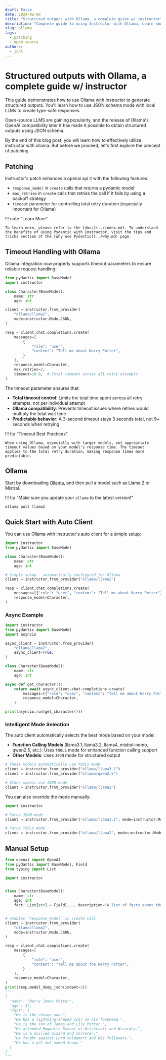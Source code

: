 ```yaml
---
draft: False
date: 2024-02-08
title: "Structured outputs with Ollama, a complete guide w/ instructor"
description: "Complete guide to using Instructor with Ollama. Learn how to generate structured, type-safe outputs with Ollama."
slug: ollama
tags:
  - patching
  - open source
authors:
  - jxnl
---
```


# Structured outputs with Ollama, a complete guide w/ instructor

This guide demonstrates how to use Ollama with Instructor to generate structured outputs. You'll learn how to use JSON schema mode with local LLMs to create type-safe responses.

Open-source LLMS are gaining popularity, and the release of Ollama's OpenAI compatibility later it has made it possible to obtain structured outputs using JSON schema.

By the end of this blog post, you will learn how to effectively utilize instructor with ollama. But before we proceed, let's first explore the concept of patching.

<!-- more -->

## Patching

Instructor's patch enhances a openai api it with the following features:

- `response_model` in `create` calls that returns a pydantic model
- `max_retries` in `create` calls that retries the call if it fails by using a backoff strategy
- `timeout` parameter for controlling total retry duration (especially important for Ollama)

!!! note "Learn More"

    To learn more, please refer to the [docs](../index.md). To understand the benefits of using Pydantic with Instructor, visit the tips and tricks section of the [why use Pydantic](../why.md) page.

## Timeout Handling with Ollama

Ollama integration now properly supports timeout parameters to ensure reliable request handling:

```python
from pydantic import BaseModel
import instructor

class Character(BaseModel):
    name: str
    age: int

client = instructor.from_provider(
    "ollama/llama2",
    mode=instructor.Mode.JSON,
)

resp = client.chat.completions.create(
    messages=[
        {
            "role": "user",
            "content": "Tell me about Harry Potter",
        }
    ],
    response_model=Character,
    max_retries=2,
    timeout=10.0,  # Total timeout across all retry attempts
)
```

The timeout parameter ensures that:

- **Total timeout control**: Limits the total time spent across all retry attempts, not per individual attempt
- **Ollama compatibility**: Prevents timeout issues where retries would multiply the total wait time
- **Predictable behavior**: A 3-second timeout stays 3 seconds total, not 9+ seconds when retrying

!!! tip "Timeout Best Practices"

    When using Ollama, especially with larger models, set appropriate timeout values based on your model's response time. The timeout applies to the total retry duration, making response times more predictable.

## Ollama

Start by downloading [Ollama](https://ollama.ai/download), and then pull a model such as Llama 2 or Mistral.

!!! tip "Make sure you update your `ollama` to the latest version!"

```
ollama pull llama2
```

## Quick Start with Auto Client

You can use Ollama with Instructor's auto client for a simple setup:

```python
import instructor
from pydantic import BaseModel

class Character(BaseModel):
    name: str
    age: int

# Simple setup - automatically configured for Ollama
client = instructor.from_provider("ollama/llama2")

resp = client.chat.completions.create(
    messages=[{"role": "user", "content": "Tell me about Harry Potter"}],
    response_model=Character,
)
```

### Async Example

```python
import instructor
from pydantic import BaseModel
import asyncio

async_client = instructor.from_provider(
    "ollama/llama2",
    async_client=True,
)

class Character(BaseModel):
    name: str
    age: int

async def get_character():
    return await async_client.chat.completions.create(
        messages=[{"role": "user", "content": "Tell me about Harry Potter"}],
        response_model=Character,
    )

print(asyncio.run(get_character()))
```

### Intelligent Mode Selection

The auto client automatically selects the best mode based on your model:

- **Function Calling Models** (llama3.1, llama3.2, llama4, mistral-nemo, qwen2.5, etc.): Uses `TOOLS` mode for enhanced function calling support
- **Other Models**: Uses `JSON` mode for structured output

```python
# These models automatically use TOOLS mode
client = instructor.from_provider("ollama/llama3.1")
client = instructor.from_provider("ollama/qwen2.5")

# Other models use JSON mode
client = instructor.from_provider("ollama/llama2")
```

You can also override the mode manually:

```python
import instructor

# Force JSON mode
client = instructor.from_provider("ollama/llama3.1", mode=instructor.Mode.JSON)

# Force TOOLS mode
client = instructor.from_provider("ollama/llama2", mode=instructor.Mode.TOOLS)
```

## Manual Setup

```python
from openai import OpenAI
from pydantic import BaseModel, Field
from typing import List

import instructor


class Character(BaseModel):
    name: str
    age: int
    fact: List[str] = Field(..., description="A list of facts about the character")


# enables `response_model` in create call
client = instructor.from_provider(
    "ollama/llama2",
    mode=instructor.Mode.JSON,
)

resp = client.chat.completions.create(
    messages=[
        {
            "role": "user",
            "content": "Tell me about the Harry Potter",
        }
    ],
    response_model=Character,
)
print(resp.model_dump_json(indent=2))
"""
{
  "name": "Harry James Potter",
  "age": 37,
  "fact": [
    "He is the chosen one.",
    "He has a lightning-shaped scar on his forehead.",
    "He is the son of James and Lily Potter.",
    "He attended Hogwarts School of Witchcraft and Wizardry.",
    "He is a skilled wizard and sorcerer.",
    "He fought against Lord Voldemort and his followers.",
    "He has a pet owl named Snowy."
  ]
}
"""
```
